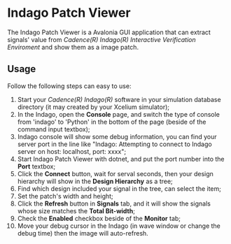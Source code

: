 # Indago Patch Viewer

The Indago Patch Viewer is a Avalonia GUI application that can extract signals' value from *Cadence(R) Indago(R) Interactive Verification Enviroment* and show them as a image patch.

## Usage
Follow the following steps can easy to use:
1. Start your *Cadence(R) Indago(R)* software in your simulation database directory (it may created by your Xcelium simulator);
2. In the Indago, open the **Console** page, and switch the type of console from 'indago' to 'Python' in the bottom of the page (beside of the command input textbox);
3. Indago console will show some debug information, you can find your server port in the line like "Indago: Attempting to connect to Indago server on host: localhost, port: xxxx";
4. Start Indago Patch Viewer with dotnet, and put the port number into the **Port** textbox;
5. Click the **Connect** button, wait for serval seconds, then your design hierarchy will show in the **Design Hierarchy** as a tree;
6. Find which design included your signal in the tree, can select the item;
7. Set the patch's width and height;
8. Click the **Refresh** button in **Signals** tab, and it will show the signals whose size matches the **Total Bit-width**;
9. Check the **Enabled** checkbox beside of the **Monitor** tab;
10. Move your debug cursor in the Indago (in wave window or change the debug time) then the image will auto-refresh.
